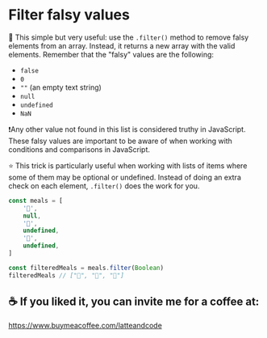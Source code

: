 # Filter falsy values

🍕 This simple but very useful: use the `.filter()` method to remove falsy elements from an array. Instead, it returns a new array with the valid elements. Remember that the "falsy" values are the following:

- `false`
- `0`
- `""` (an empty text string)
- `null`
- `undefined`
- `NaN`


❗️Any other value not found in this list is considered truthy in JavaScript. These falsy values are important to be aware of when working with conditions and comparisons in JavaScript.

⭐️ This trick is particularly useful when working with lists of items where some of them may be optional or undefined. Instead of doing an extra check on each element, `.filter()` does the work for you.

```js
const meals = [
    '🍕',
    null,
    '🌮',
    undefined,
    '🍣',
    undefined,
]

const filteredMeals = meals.filter(Boolean)
filteredMeals // ["🍕", "🌮", "🍣"]
```

## ☕️ If you liked it, you can invite me for a coffee at:

https://www.buymeacoffee.com/latteandcode
